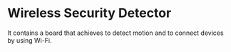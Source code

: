 # Wireless Security Detector
 It contains a board that achieves to detect motion and to connect devices by using Wi-Fi.
